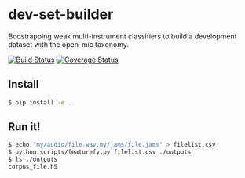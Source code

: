 # dev-set-builder
Boostrapping weak multi-instrument classifiers to build a development dataset with the open-mic taxonomy.

[![Build Status](https://travis-ci.org/cosmir/dev-set-builder.svg?branch=master)](https://travis-ci.org/cosmir/dev-set-builder)
[![Coverage Status](https://coveralls.io/repos/github/cosmir/dev-set-builder/badge.svg?branch=master)](https://coveralls.io/github/cosmir/dev-set-builder?branch=master)

## Install

```bash
$ pip install -e .
```

## Run it!

```bash
$ echo "my/audio/file.wav,my/jams/file.jams" > filelist.csv
$ python scripts/featurefy.py filelist.csv ./outputs
$ ls ./outputs
corpus_file.h5
```